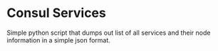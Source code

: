 # Consul Services
Simple python script that dumps out list of all services and their node information in a simple json format.
